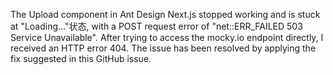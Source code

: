 The Upload component in Ant Design Next.js stopped working and is stuck at "Loading..."状态, with a POST request error of "net::ERR_FAILED 503 Service Unavailable". After trying to access the mocky.io endpoint directly, I received an HTTP error 404. The issue has been resolved by applying the fix suggested in this GitHub issue.
